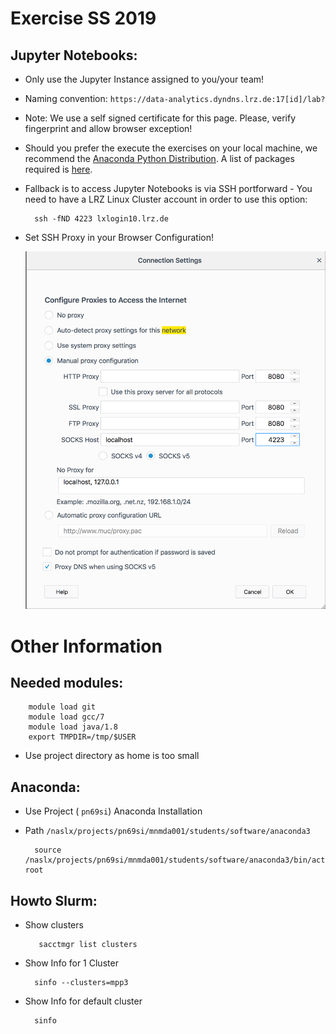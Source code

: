 # Exercise SS 2019

## Jupyter Notebooks:

* Only use the Jupyter Instance assigned to you/your team!

* Naming convention: `https://data-analytics.dyndns.lrz.de:17[id]/lab?`
    
* Note: We use a self signed certificate for this page. Please, verify fingerprint and allow browser exception!

* Should you prefer the execute the exercises on your local machine, we recommend the [Anaconda Python Distribution](https://www.anaconda.com/distribution/#download-section). A list of packages required is [here](conda-packages.txt).

* Fallback is to access Jupyter Notebooks is via SSH portforward - You need to have a LRZ Linux Cluster account in order to use this option:
    
        ssh -fND 4223 lxlogin10.lrz.de
       
* Set SSH Proxy in your Browser Configuration!
    
    ![socks_firefox.png](socks_firefox.png)

# Other Information

## Needed modules:
	
		module load git
		module load gcc/7
		module load java/1.8
		export TMPDIR=/tmp/$USER

* Use project directory as home is too small


## Anaconda:

* Use Project ( `pn69si`) Anaconda Installation

* Path `/naslx/projects/pn69si/mnmda001/students/software/anaconda3` 

		source /naslx/projects/pn69si/mnmda001/students/software/anaconda3/bin/activate root
## Howto Slurm:

* Show clusters

         sacctmgr list clusters

* Show Info for 1 Cluster

        sinfo --clusters=mpp3

* Show Info for default cluster
            
        sinfo
